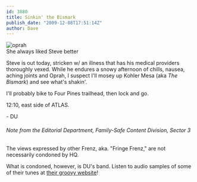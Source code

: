 ```yaml
---
id: 3880
title: Sinkin' the Bismark
publish_date: "2009-12-08T17:51:14Z"
author: Dave
---
```

![oprah](http://www.flagstafffrenzy.org/wp-content/uploads/2009/12/opie.jpg)  
She always liked Steve better

Steve is out today, stricken w/ an illness that has his medical providers thoroughly vexed. While he endures a snowy afternoon of chills, nausea, aching joints and Oprah, I suspect I'll mosey up Kohler Mesa (aka _The Bismark_) and see what's shakin'.

I'll probably bike to Four Pines trailhead, then lock and go.

12:10, east side of ATLAS.

\- DU

###### Note from the Editorial Department, Family-Safe Content Division, Sector 3

The views expressed by other Frenz, aka. "Fringe Frenz," are not necessarily condoned by HQ.

What is condoned, however, is DU's band. Listen to audio samples of some of their tunes at [their groovy website](http://thebluesambassadors.blogspot.com)!

